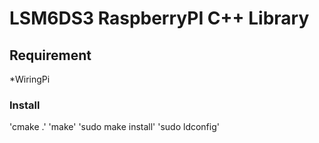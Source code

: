 # LSM6DS3 RaspberryPI C++ Library

## Requirement
*WiringPi

### Install
'cmake .'
'make'
'sudo make install'
'sudo ldconfig'
